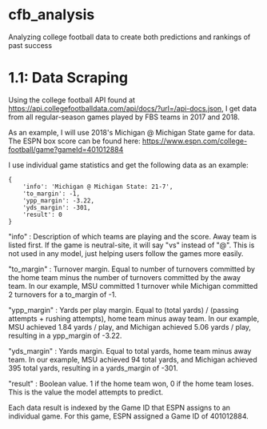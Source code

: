 # cfb_analysis
Analyzing college football data to create both predictions and rankings of past success

# 1.1: Data Scraping
Using the college football API found at https://api.collegefootballdata.com/api/docs/?url=/api-docs.json, I get data from all regular-season games played by FBS teams in 2017 and 2018. 

As an example, I will use 2018's Michigan @ Michigan State game for data. The ESPN box score can be found here: https://www.espn.com/college-football/game?gameId=401012884

I use individual game statistics and get the following data as an example:

```
{
    'info': 'Michigan @ Michigan State: 21-7', 
    'to_margin': -1, 
    'ypp_margin': -3.22, 
    'yds_margin': -301, 
    'result': 0
}
```

"info" : Description of which teams are playing and the score. Away team is listed first. If the game is neutral-site, it will say "vs" instead of "@". This is not used in any model, just helping users follow the games more easily.

"to_margin" : Turnover margin. Equal to number of turnovers committed by the home team minus the number of turnovers committed by the away team. In our example, MSU committed 1 turnover while Michigan committed 2 turnovers for a to_margin of -1.

"ypp_margin" : Yards per play margin. Equal to (total yards) / (passing attempts + rushing attempts), home team minus away team. In our example, MSU achieved 1.84 yards / play, and Michigan achieved 5.06 yards / play, resulting in a ypp_margin of -3.22.

"yds_margin" : Yards margin. Equal to total yards, home team minus away team. In our example, MSU achieved 94 total yards, and Michigan achieved 395 total yards, resulting in a yards_margin of -301.

"result" : Boolean value. 1 if the home team won, 0 if the home team loses. This is the value the model attempts to predict.

Each data result is indexed by the Game ID that ESPN assigns to an individual game. For this game, ESPN assigned a Game ID of 401012884.